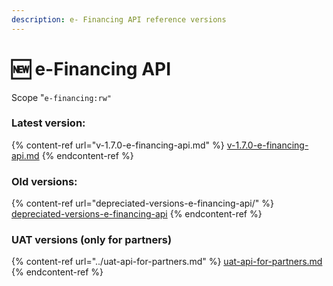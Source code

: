 ```yaml
---
description: e- Financing API reference versions
---
```


# 🆕 e-Financing API

Scope "`e-financing:rw"`

### Latest version:

{% content-ref url="v-1.7.0-e-financing-api.md" %}
[v-1.7.0-e-financing-api.md](v-1.7.0-e-financing-api.md)
{% endcontent-ref %}

### Old versions:

{% content-ref url="depreciated-versions-e-financing-api/" %}
[depreciated-versions-e-financing-api](depreciated-versions-e-financing-api/)
{% endcontent-ref %}

### UAT versions (only for partners)

{% content-ref url="../uat-api-for-partners.md" %}
[uat-api-for-partners.md](../uat-api-for-partners.md)
{% endcontent-ref %}
